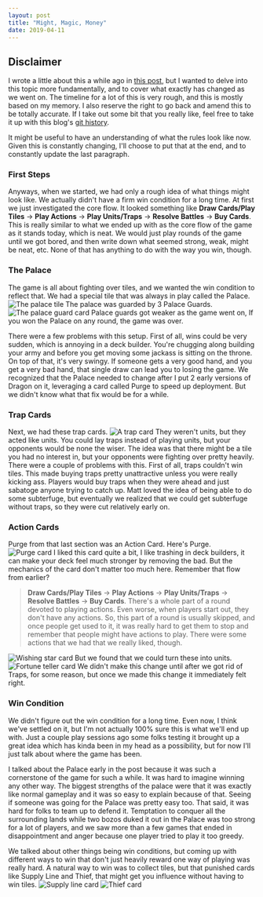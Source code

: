 ```yaml
---
layout: post
title: "Might, Magic, Money"
date: 2019-04-11
---
```


## Disclaimer

I wrote a little about this a while ago in [this post](https://zmmille2.github.io/blog/2018/05/20/might-money-magic), but I wanted to delve into this topic more fundamentally, and to cover what exactly has changed as we went on.
The timeline for a lot of this is very rough, and this is mostly based on my memory.
I also reserve the right to go back and amend this to be totally accurate.
If I take out some bit that you really like, feel free to take it up with this blog's [git history](https://github.com/zmmille2/zmmille2.github.io/commits/master).

It might be useful to have an understanding of what the rules look like now.
Given this is constantly changing, I'll choose to put that at the end, and to constantly update the last paragraph.

### First Steps
Anyways, when we started, we had only a rough idea of what things might look like.
We actually didn't have a firm win condition for a long time.
At first we just investigated the core flow.
It looked something like **Draw Cards/Play Tiles** → **Play Actions** → **Play Units/Traps** → **Resolve Battles** → **Buy Cards**.
This is really similar to what we ended up with as the core flow of the game as it stands today, which is neat.
We would just play rounds of the game until we got bored, and then write down what seemed strong, weak, might be neat, etc.
None of that has anything to do with the way you win, though.

### The Palace
The game is all about fighting over tiles, and we wanted the win condition to reflect that.
We had a special tile that was always in play called the Palace.
<img src="/media/palace.png" alt="The palace tile" title="The palace tile"/>
The palace was guarded by 3 Palace Guards.
<img src="/media/palace guard.png" alt="The palace guard card" title="The palace guard card"/>
Palace guards got weaker as the game went on, 
If you won the Palace on any round, the game was over.

There were a few problems with this setup.
First of all, wins could be very sudden, which is annoying in a deck builder.
You're chugging along building your army and before you get moving some jackass is sitting on the throne.
On top of that, it's very swingy.
If someone gets a very good hand, and you get a very bad hand, that single draw can lead you to losing the game.
We recognized that the Palace needed to change after I put 2 early versions of Dragon on it, leveraging a card called Purge to speed up deployment.
But we didn't know what that fix would be for a while.

### Trap Cards
Next, we had these trap cards.
<img src="/media/trap.png" alt="A trap card" title="A trap card"/>
They weren't units, but they acted like units.
You could lay traps instead of playing units, but your opponents would be none the wiser.
The idea was that there might be a tile you had no interest in, but your opponents were fighting over pretty heavily.
There were a couple of problems with this.
First of all, traps couldn't win tiles.
This made buying traps pretty unattractive unless you were really kicking ass.
Players would buy traps when they were ahead and just sabatoge anyone trying to catch up.
Matt loved the idea of being able to do some subterfuge, but eventually we realized that we could get subterfuge without traps, so they were cut relatively early on.

### Action Cards
Purge from that last section was an Action Card.
Here's Purge.
<img src="/media/purge.png" alt="Purge card" title="Purge card"/>
I liked this card quite a bit, I like trashing in deck builders, it can make your deck feel much stronger by removing the bad.
But the mechanics of the card don't matter too much here.
Remember that flow from earlier?
> **Draw Cards/Play Tiles** → **Play Actions** → **Play Units/Traps** → **Resolve Battles** → **Buy Cards**.
There's a whole part of a round devoted to playing actions.
Even worse, when players start out, they don't have any actions.
So, this part of a round is usually skipped, and once people get used to it, it was really hard to get them to stop and remember that people might have actions to play.
There were some actions that we had that we really liked, though.
<img src="/media/wishing_star.png" alt="Wishing star card" title="Wishing star card"/>
But we found that we could turn these into units.
<img src="/media/fortune_teller.png" alt="Fortune teller card" title="Fortune teller card"/>
We didn't make this change until after we got rid of Traps, for some reason, but once we made this change it immediately felt right.

### Win Condition

We didn't figure out the win condition for a long time.
Even now, I think we've settled on it, but I'm not actually 100% sure this is what we'll end up with.
Just a couple play sessions ago some folks testing it brought up a great idea which has kinda been in my head as a possibility, but for now I'll just talk about where the game has been.

I talked about the Palace early in the post because it was such a cornerstone of the game for such a while.
It was hard to imagine winning any other way.
The biggest strengths of the palace were that it was exactly like normal gameplay and it was so easy to explain because of that.
Seeing if someone was going for the Palace was pretty easy too.
That said, it was hard for folks to team up to defend it.
Temptation to conquer all the surrounding lands while two bozos duked it out in the Palace was too strong for a lot of players, and we saw more than a few games that ended in disappointment and anger because one player tried to play it too greedy.

We talked about other things being win conditions, but coming up with different ways to win that don't just heavily reward one way of playing was really hard.
A natural way to win was to collect tiles, but that punished cards like Supply Line and Thief, that might get you influence without having to win tiles.
<img src="/media/supply_line.png" alt="Supply line card" title="Supply line card"/>
<img src="/media/thief.png" alt="Thief card" title="Thief card"/>
